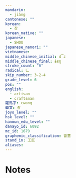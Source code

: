 ```yaml
---
mandarin:
  - jiàng
cantonese: ""
korean:
  - 장
korean_native: ""
japanese:
  - SHOU
japanese_nanori: ""
vietnamese:
middle_chinese_initial: d͡z
middle_chinese_final: ɨɐŋ
stroke_count: "6"
radical: 匸
skip_number: 3-2-4
grade_level: 6
pos: ""
english:
  - artisan
  - craftsman
羅馬字: cwang
韓文: 촹
joyo_level: ""
hsk_level: ""
hanmun_edu_level: ""
danayo_id: 6092
mc_id: 1679
graphemic_classification: 會意
stand_in: 工匠
aliases:
---
```


# Notes

